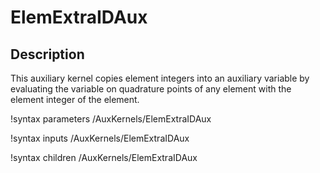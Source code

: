 # ElemExtraIDAux

## Description

This auxiliary kernel copies element integers into an auxiliary variable by evaluating the variable on quadrature points of any element with the element integer of the element.

!syntax parameters /AuxKernels/ElemExtraIDAux

!syntax inputs /AuxKernels/ElemExtraIDAux

!syntax children /AuxKernels/ElemExtraIDAux
